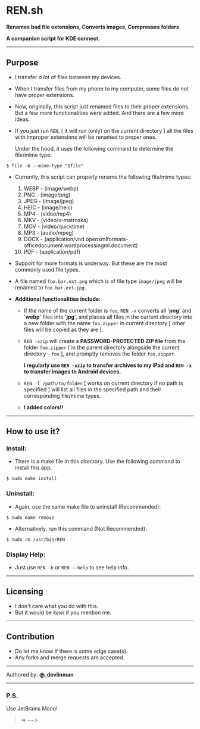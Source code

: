 # REN.sh
__Renames bad file extensions, Converts images, Compresses folders__

__A companion script for KDE connect.__

---

## Purpose

- I transfer *a lot* of files between my devices.

- When I transfer files from my phone to my computer, some files do not have proper extensions.

- Now, originally, this script just renamed files to their proper extensions. But a few more functionalities were added. And there are a few more ideas.

- If you just run `REN`, [ it will run (only) on the current directory ] all the files with improper extensions will be renamed to proper ones.
  
  Under the hood, it uses the following command to determine the file/mime type:

`$ file -b --mime-type "$file"`

- Currently, this script can properly rename the following file/mime types:
	1. WEBP    -   (image/webp)
	2. PNG     -   (image/png)
	3. JPEG    -   (image/jpeg)
	4. HEIC    -   (image/heic)
	5. MP4     -   (video/mp4)
	6. MKV     -   (video/x-matroska)
	7. MOV     -   (video/quicktime)
	8. MP3     -   (audio/mpeg)
	9. DOCX    -   (application/vnd.openxmlformats-officedocument.wordprocessingml.document)
	10. PDF    -   (application/pdf)


- Support for more formats is underway. But these are the most commonly used file types.

- A file named `foo.bar.ext.png` which is of file type `image/jpeg` will be renamed to `foo.bar.ext.jpg`.


- **Additional functionalities include:**

	- If the name of the current folder is `foo`, `REN -x` converts all '**png**' and '**webp**' files into '**jpg**', and places all files in the current directory into a new folder with the name `foo.zipper` in current directory [ other files will be copied as they are ].
	- `REN -xzip` will create a **PASSWORD-PROTECTED ZIP file** from the folder `foo.zipper` [ in the parent directory alongside the current directory - `foo` ], and promptly removes the folder `foo.zipper`.  
	  
	  **I regularly use `REN -xzip` to transfer archives to my iPad and `REN -x` to transfer images to Android devices.**

	- `REN -l /path/to/folder` [ works on current directory if no path is specified ] will list all files in the specified path and their corresponding file/mime types.
	- **I added colors!!**

---

## How to use it?

### Install:
- There is a make file in this directory. Use the following command to install this app.

`$ sudo make install`

### Uninstall:
- Again, use the same make file to uninstall (Recommended):

`$ sudo make remove`

- Alternatively, run this command (Not Recommended):

`$ sudo rm /usr/bin/REN`

### Display Help:

- Just use `REN -h` or `REN --help` to see help info.
 
---

## Licensing
- I don't care what you do with this.
- But it would be *kewl* if you mention me.

---

## Contribution
- Do let me know if there is some edge case(s).
- Any forks and merge requests are accepted.


***

Authored by:	**@_devlinman**

***
### P.S.
Use JetBrains Mono!
> =>	~~>
